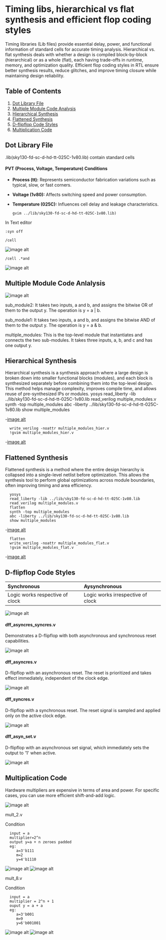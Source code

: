 #  Timing libs, hierarchical vs flat synthesis and efficient flop coding styles
 Timing libraries (Lib files) provide essential delay, power, and functional information of standard cells for accurate timing analysis. Hierarchical vs. flat synthesis deals with whether a design is compiled block-by-block (hierarchical) or as a whole (flat), each having trade-offs in runtime, memory, and optimization quality. Efficient flop coding styles in RTL ensure better synthesis results, reduce glitches, and improve timing closure while maintaining design reliability.

 ## Table of Contents
1. [Dot Library File](./dot-libray-file-analysis)
2. [Multiple Module Code Analysis](./multiple-module-code-analysis)
3. [Hierarchical Synthesis](./hierarchical-synthesis)
4. [Flattened Synthesis](./flattened-synthesis)
5. [D-flipflop Code Styles](./D-flipflop-code-styles)
6. [Multiplication Code](./multiplication-code)



## Dot Library File
   
   .lib(sky130-fd-sc-d-hd-tt-025C-1v80.lib) contain standard cells

#### PVT (Process, Voltage, Temperature) Conditions

- **Process (tt):** Represents semiconductor fabrication variations such as typical, slow, or fast corners.  
- **Voltage (1v80):** Affects switching speed and power consumption.  
- **Temperature (025C):** Influences cell delay and leakage characteristics.  

      gvim ../lib/sky130-fd-sc-d-hd-tt-025C-1v80.lib)

In Text editor

    :syn off

    /cell
![image alt](https://github.com/MohammedFarhanN-off/Soc_tapout_program_week1/blob/main/Day-2/Images/VirtualBox_Ubuntu_24_09_2025_10_22_28.png?raw=true)

    /cell .*and

![image alt](https://github.com/MohammedFarhanN-off/Soc_tapout_program_week1/blob/main/Day-2/Images/VirtualBox_Ubuntu_24_09_2025_10_33_45.png?raw=true)

## Multiple Module Code Anlalysis

![image alt](https://github.com/MohammedFarhanN-off/Soc_tapout_program_week1/blob/main/Day-2/Images/VirtualBox_Ubuntu_24_09_2025_09_11_43.png?raw=true)


sub_module2: It takes two inputs, a and b, and assigns the bitwise OR of them to the output y. The operation is y = a | b.

sub_module1: It takes two inputs, a and b, and assigns the bitwise AND of them to the output y. The operation is y = a & b.

multiple_modules: This is the top-level module that instantiates and connects the two sub-modules. It takes three inputs, a, b, and c and has one output y.

## Hierarchical Synthesis

Hierarchical synthesis is a synthesis approach where a large design is broken down into smaller functional blocks (modules), and each block is synthesized separately before combining them into the top-level design. This method helps manage complexity, improves compile time, and allows reuse of pre-synthesized IPs or modules.
      yosys
      read_liberty -lib ../lib/sky130-fd-sc-d-hd-tt-025C-1v80.lib
      read_verilog multiple_modules.v
      synth -top multiple_modules
      abc -liberty ../lib/sky130-fd-sc-d-hd-tt-025C-1v80.lib
      show multiple_modules
      
-[image alt](https://github.com/MohammedFarhanN-off/Soc_tapout_program_week1/blob/main/Day-2/Images/VirtualBox_Ubuntu_24_09_2025_09_19_14.png?raw=true)

      write_verilog -noattr multiple_modules_hier.v
      !gvim multiple_modules_hier.v

-[image alt](https://github.com/MohammedFarhanN-off/Soc_tapout_program_week1/blob/main/Day-2/Images/VirtualBox_Ubuntu_24_09_2025_09_25_21.png?raw=true)


 ## Flattened Synthesis

 Flattened synthesis is a method where the entire design hierarchy is collapsed into a single-level netlist before optimization. This allows the synthesis tool to perform global optimizations across module boundaries, often improving timing and area efficiency.

      yosys
      read_liberty -lib ../lib/sky130-fd-sc-d-hd-tt-025C-1v80.lib
      read_verilog multiple_modules.v
      flatten
      synth -top multiple_modules
      abc -liberty ../lib/sky130-fd-sc-d-hd-tt-025C-1v80.lib
      show multiple_modules
-[image alt](https://github.com/MohammedFarhanN-off/Soc_tapout_program_week1/blob/main/Day-2/Images/VirtualBox_Ubuntu_24_09_2025_09_37_30.png?raw=true)


      flatten
      write_verilog -noattr multiple_modules_flat.v
      !gvim multiple_modules_flat.v
-[image alt](https://github.com/MohammedFarhanN-off/Soc_tapout_program_week1/blob/main/Day-2/Images/VirtualBox_Ubuntu_24_09_2025_09_40_54.png?raw=true)

## D-flipflop Code Styles
      
   |Synchronous|Aysynchronous|
   |:----------|:------------|
   |Logic works respective of clock|Logic works irrespective of clock

 ![image alt](https://github.com/MohammedFarhanN-off/Soc_tapout_program_week1/blob/main/Day-2/Images/VirtualBox_Ubuntu_24_09_2025_09_48_52.png?raw=true)

   #### dff_asyncres_syncres.v
   Demonstrates a D-flipflop with both asynchronous and synchronous reset capabilities.

   ![image alt](https://github.com/MohammedFarhanN-off/Soc_tapout_program_week1/blob/main/Day-2/Images/VirtualBox_Ubuntu_24_09_2025_09_51_52.png?raw=true)

   #### dff_asyncres.v
   D-flipflop with an asynchronous reset. The reset is prioritized and takes effect immediately, independent of the clock edge.

   ![image alt](https://github.com/MohammedFarhanN-off/Soc_tapout_program_week1/blob/main/Day-2/Images/VirtualBox_Ubuntu_24_09_2025_09_53_32.png?raw=true)

   #### dff_syncres.v
   D-flipflop with a synchronous reset. The reset signal is sampled and applied only on the active clock edge.

   ![image alt](https://github.com/MohammedFarhanN-off/Soc_tapout_program_week1/blob/main/Day-2/Images/VirtualBox_Ubuntu_24_09_2025_09_55_02.png?raw=true)

   #### dff_asyn_set.v
   D-flipflop with an asynchronous set signal, which immediately sets the output to '1' when active.

   ![image alt](https://github.com/MohammedFarhanN-off/Soc_tapout_program_week1/blob/main/Day-2/Images/VirtualBox_Ubuntu_24_09_2025_09_56_49.png?raw=true)

   ## Multiplication Code
   
   Hardware multipliers are expensive in terms of area and power. For specific cases, you can use more efficient shift-and-add logic.

   ![image alt](https://github.com/MohammedFarhanN-off/Soc_tapout_program_week1/blob/main/Day-2/Images/VirtualBox_Ubuntu_24_09_2025_10_02_35.png?raw=true)

mult_2.v

Condition

      input = a
      multiplier=2^n
      output y=a + n zeroes padded
      eg:
         a=3'b111
         m=2
         y=4'b1110

![image alt](https://github.com/MohammedFarhanN-off/Soc_tapout_program_week1/blob/main/Day-2/Images/VirtualBox_Ubuntu_24_09_2025_10_14_00.png?raw=true)
![image alt](https://github.com/MohammedFarhanN-off/Soc_tapout_program_week1/blob/main/Day-2/Images/VirtualBox_Ubuntu_24_09_2025_10_20_25.png?raw=true)

mult_8.v

Condition

      input = a
      multiplier = 2^n + 1
      ouput y = a + a 
      eg:
         a=3'b001
         m=9
         y=6'b001001


![image alt](https://github.com/MohammedFarhanN-off/Soc_tapout_program_week1/blob/main/Day-2/Images/VirtualBox_Ubuntu_24_09_2025_10_15_11.png?raw=true)
![image alt](https://github.com/MohammedFarhanN-off/Soc_tapout_program_week1/blob/main/Day-2/Images/VirtualBox_Ubuntu_24_09_2025_10_18_54.png?raw=true)

      



   

 









 
